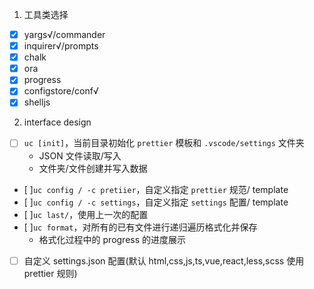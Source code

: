 1. 工具类选择

- [x] yargs√/commander
- [x] inquirer√/prompts
- [x] chalk
- [x] ora
- [x] progress
- [x] configstore/conf√
- [x] shelljs

2. interface design

- [ ] `uc [init]`，当前目录初始化 `prettier` 模板和 `.vscode/settings` 文件夹
  - JSON 文件读取/写入
  - 文件夹/文件创建并写入数据
- [ ]`uc config / -c pretiier`，自定义指定 `prettier` 规范/ template
- [ ]`uc config / -c settings`，自定义指定 `settings` 配置/ template
- [ ]`uc last/`，使用上一次的配置
- [ ]`uc format`，对所有的已有文件进行递归遍历格式化并保存
  - 格式化过程中的 progress 的进度展示
- [ ] 自定义 settings.json 配置(默认 html,css,js,ts,vue,react,less,scss 使用 prettier 规则)
